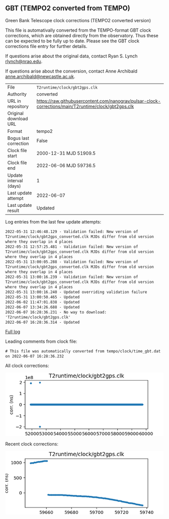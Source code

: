 
## GBT (TEMPO2 converted from TEMPO)

Green Bank Telescope clock corrections (TEMPO2 converted version)

This file is automativally converted from the TEMPO-format GBT
clock corrections, which are obtained directly from the observatory.
Thus these can be expected to be fully up to date. Please see the
GBT clock corrections file entry for further details.

If questions arise about the original data, contact Ryan S. Lynch
<rlynch@nrao.edu>.

If questions arise about the conversion, contact Anne Archibald
<anne.archibald@newcastle.ac.uk>.

|     |     |
|:--- |:--- |
| File | `T2runtime/clock/gbt2gps.clk` |
| Authority | converted |
| URL in repository | <https://raw.githubusercontent.com/nanograv/pulsar-clock-corrections/main/T2runtime/clock/gbt2gps.clk> |
| Original download URL | <None> |
| Format | tempo2 |
| Bogus last correction | False |
| Clock file start | 2000-12-31 MJD 51909.5 |
| Clock file end | 2022-06-06 MJD 59736.5 |
| Update interval (days) | 1 |
| Last update attempt | 2022-06-07 |
| Last update result | Updated |

Log entries from the last few update attempts:
```
2022-05-31 12:46:48.129 - Validation failed: New version of T2runtime/clock/gbt2gps_converted.clk MJDs differ from old version where they overlap in 4 places
2022-05-31 12:57:25.481 - Validation failed: New version of T2runtime/clock/gbt2gps_converted.clk MJDs differ from old version where they overlap in 4 places
2022-05-31 13:00:05.288 - Validation failed: New version of T2runtime/clock/gbt2gps_converted.clk MJDs differ from old version where they overlap in 4 places
2022-05-31 13:00:16.239 - Validation failed: New version of T2runtime/clock/gbt2gps_converted.clk MJDs differ from old version where they overlap in 4 places
2022-05-31 13:00:16.240 - Updated overriding validation failure
2022-05-31 13:00:50.465 - Updated
2022-06-02 11:47:01.838 - Updated
2022-06-07 13:34:26.688 - Updated
2022-06-07 16:28:36.231 - No way to download: 'T2runtime/clock/gbt2gps.clk'
2022-06-07 16:28:36.314 - Updated
```
[Full log](https://raw.githubusercontent.com/nanograv/pulsar-clock-corrections/main/log/T2runtime/clock/gbt2gps.clk.log)

Leading comments from clock file:

    # This file was automatically converted from tempo/clock/time_gbt.dat on 2022-06-07 16:28:36.232



All clock corrections:

![plot of all clock corrections](gbt2gps.clk.png "All corrections")

Recent clock corrections:

![plot of recent clock corrections](gbt2gps.clk.short.png "Recent corrections")

